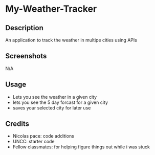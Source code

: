 # My-Weather-Tracker

## Description
An application to track the weather in multipe cities using APIs

## Screenshots
N/A

## Usage
- Lets you see the weather in a given city
- lets you see the 5 day forcast for a given city
- saves your selected city for later use


## Credits
- Nicolas pace: code additions
- UNCC: starter code
- Fellow classmates: for helping figure things out while i was stuck

